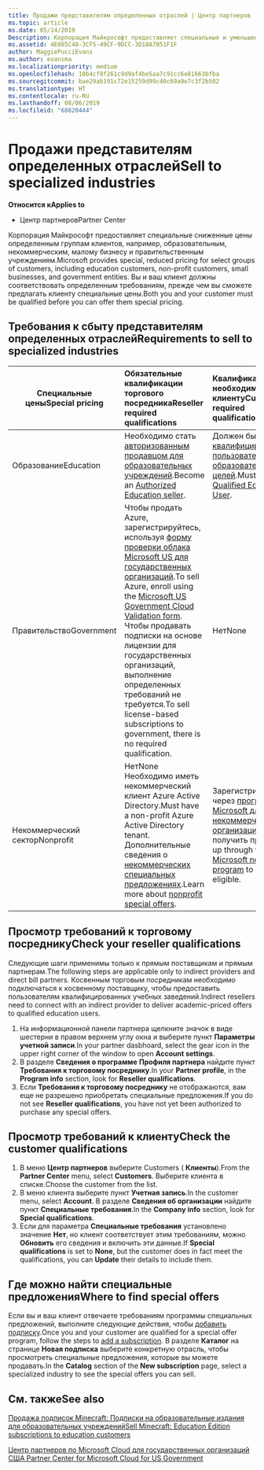 ```yaml
---
title: Продажи представителям определенных отраслей | Центр партнеров
ms.topic: article
ms.date: 05/14/2019
Description: Корпорация Майкрософт предоставляет специальные и уменьшенные цены для выбранных групп клиентов, включая учебных клиентов, некоммерческих клиентов и пользователей государственных организаций.
ms.assetid: 4E085C48-3CF5-49CF-9DCC-3D18A7051F1F
author: MaggiePucciEvans
ms.author: evansma
ms.localizationpriority: medium
ms.openlocfilehash: 10b4cf8f261c9d9af4be5aa7c91cc6e81663bfba
ms.sourcegitcommit: bae29ab191c72e15259d99c40c69a9e7c3f2b502
ms.translationtype: HT
ms.contentlocale: ru-RU
ms.lasthandoff: 08/06/2019
ms.locfileid: "68820444"
---
```

# <a name="sell-to-specialized-industries"></a><span data-ttu-id="ab2f3-103">Продажи представителям определенных отраслей</span><span class="sxs-lookup"><span data-stu-id="ab2f3-103">Sell to specialized industries</span></span>

<span data-ttu-id="ab2f3-104">**Относится к**</span><span class="sxs-lookup"><span data-stu-id="ab2f3-104">**Applies to**</span></span>

-  <span data-ttu-id="ab2f3-105">Центр партнеров</span><span class="sxs-lookup"><span data-stu-id="ab2f3-105">Partner Center</span></span>

<span data-ttu-id="ab2f3-106">Корпорация Майкрософт предоставляет специальные сниженные цены определенным группам клиентов, например, образовательным, некоммерческим, малому бизнесу и правительственным учреждениям.</span><span class="sxs-lookup"><span data-stu-id="ab2f3-106">Microsoft provides special, reduced pricing for select groups of customers, including education customers, non-profit customers, small businesses, and government entities.</span></span> <span data-ttu-id="ab2f3-107">Вы и ваш клиент должны соответствовать определенным требованиям, прежде чем вы сможете предлагать клиенту специальные цены.</span><span class="sxs-lookup"><span data-stu-id="ab2f3-107">Both you and your customer must be qualified before you can offer them special pricing.</span></span> 

## <a name="requirements-to-sell-to-specialized-industries"></a><span data-ttu-id="ab2f3-108">Требования к сбыту представителям определенных отраслей</span><span class="sxs-lookup"><span data-stu-id="ab2f3-108">Requirements to sell to specialized industries</span></span>

|<span data-ttu-id="ab2f3-109">**Специальные цены**</span><span class="sxs-lookup"><span data-stu-id="ab2f3-109">**Special pricing**</span></span>   |<span data-ttu-id="ab2f3-110">**Обязательные квалификации торгового посредника**</span><span class="sxs-lookup"><span data-stu-id="ab2f3-110">**Reseller required qualifications**</span></span>   |<span data-ttu-id="ab2f3-111">**Квалификация, необходимая клиенту**</span><span class="sxs-lookup"><span data-stu-id="ab2f3-111">**Customer required qualifications**</span></span>   |
|----------------------------|:---------------------------------|:------------------------------------------|
|<span data-ttu-id="ab2f3-112">Образование</span><span class="sxs-lookup"><span data-stu-id="ab2f3-112">Education</span></span>   |<span data-ttu-id="ab2f3-113">Необходимо стать [авторизованным продавцом для образовательных учреждений](https://www.mepn.com).</span><span class="sxs-lookup"><span data-stu-id="ab2f3-113">Become an [Authorized Education seller](https://www.mepn.com).</span></span>   | <span data-ttu-id="ab2f3-114">Должен быть [квалифицированным пользователем для образовательных целей](https://www.microsoftvolumelicensing.com/DocumentSearch.aspx?Mode=3&DocumentTypeId=7).</span><span class="sxs-lookup"><span data-stu-id="ab2f3-114">Must be a [Qualified Education User](https://www.microsoftvolumelicensing.com/DocumentSearch.aspx?Mode=3&DocumentTypeId=7).</span></span>   |
|<span data-ttu-id="ab2f3-115">Правительство</span><span class="sxs-lookup"><span data-stu-id="ab2f3-115">Government</span></span>   |<span data-ttu-id="ab2f3-116">Чтобы продать Azure, зарегистрируйтесь, используя [форму проверки облака Microsoft US для государственных организаций](https://azuregov.microsoft.com/csp).</span><span class="sxs-lookup"><span data-stu-id="ab2f3-116">To sell Azure, enroll using the [Microsoft US Government Cloud Validation form](https://azuregov.microsoft.com/csp).</span></span> <span data-ttu-id="ab2f3-117">Чтобы продавать подписки на основе лицензии для государственных организаций, выполнение определенных требований не требуется.</span><span class="sxs-lookup"><span data-stu-id="ab2f3-117">To sell license-based subscriptions to government, there is no required qualification.</span></span>|   <span data-ttu-id="ab2f3-118">Нет</span><span class="sxs-lookup"><span data-stu-id="ab2f3-118">None</span></span>|
|<span data-ttu-id="ab2f3-119">Некоммерческий сектор</span><span class="sxs-lookup"><span data-stu-id="ab2f3-119">Nonprofit</span></span>  |<span data-ttu-id="ab2f3-120">Нет</span><span class="sxs-lookup"><span data-stu-id="ab2f3-120">None</span></span><br><span data-ttu-id="ab2f3-121">Необходимо иметь некоммерческий клиент Azure Active Directory.</span><span class="sxs-lookup"><span data-stu-id="ab2f3-121">Must have a non-profit Azure Active Directory tenant.</span></span><br><span data-ttu-id="ab2f3-122">Дополнительные сведения о [некоммерческих специальных предложениях](https://assetsprod.microsoft.com/mpn/nonprofit-skus-in-csp-faq.pdf).</span><span class="sxs-lookup"><span data-stu-id="ab2f3-122">Learn more about [nonprofit special offers](https://assetsprod.microsoft.com/mpn/nonprofit-skus-in-csp-faq.pdf).</span></span>   |<span data-ttu-id="ab2f3-123">Зарегистрируйтесь через [программу Microsoft для некоммерческих организаций](https://nonprofit.microsoft.com/#/register), чтобы получить право.</span><span class="sxs-lookup"><span data-stu-id="ab2f3-123">Sign up through the [Microsoft nonprofit program](https://nonprofit.microsoft.com/#/register) to be eligible.</span></span>   |


## <a name="check-your-reseller-qualifications"></a><span data-ttu-id="ab2f3-124">Просмотр требований к торговому посреднику</span><span class="sxs-lookup"><span data-stu-id="ab2f3-124">Check your reseller qualifications</span></span>

<span data-ttu-id="ab2f3-125">Следующие шаги применимы только к прямым поставщикам и прямым партнерам.</span><span class="sxs-lookup"><span data-stu-id="ab2f3-125">The following steps are applicable only to indirect providers and direct bill partners.</span></span> <span data-ttu-id="ab2f3-126">Косвенным торговым посредникам необходимо подключаться к косвенному поставщику, чтобы предоставить пользователям квалифицированных учебных заведений.</span><span class="sxs-lookup"><span data-stu-id="ab2f3-126">Indirect resellers need to connect with an indirect provider to deliver academic-priced offers to qualified education users.</span></span> 

1.  <span data-ttu-id="ab2f3-127">На информационной панели партнера щелкните значок в виде шестерни в правом верхнем углу окна и выберите пункт **Параметры учетной записи**.</span><span class="sxs-lookup"><span data-stu-id="ab2f3-127">In your partner dasbhoard, select the gear icon in the upper right corner of the window to open **Account settings**.</span></span>
2.  <span data-ttu-id="ab2f3-128">В разделе **Сведения о программе** **Профиля партнера** найдите пункт **Требования к торговому посреднику**.</span><span class="sxs-lookup"><span data-stu-id="ab2f3-128">In your **Partner profile**, in the **Program info** section, look for **Reseller qualifications**.</span></span>
3.  <span data-ttu-id="ab2f3-129">Если **Требования к торговому посреднику** не отображаются, вам еще не разрешено приобретать специальные предложения.</span><span class="sxs-lookup"><span data-stu-id="ab2f3-129">If you do not see **Reseller qualifications**, you have not yet been authorized to purchase any special offers.</span></span>

## <a name="check-the-customer-qualifications"></a><span data-ttu-id="ab2f3-130">Просмотр требований к клиенту</span><span class="sxs-lookup"><span data-stu-id="ab2f3-130">Check the customer qualifications</span></span>

1.  <span data-ttu-id="ab2f3-131">В меню **Центр партнеров** выберите Customers ( **Клиенты**).</span><span class="sxs-lookup"><span data-stu-id="ab2f3-131">From the **Partner Center** menu, select **Customers**.</span></span> <span data-ttu-id="ab2f3-132">Выберите клиента в списке.</span><span class="sxs-lookup"><span data-stu-id="ab2f3-132">Choose the customer from the list.</span></span>
2.  <span data-ttu-id="ab2f3-133">В меню клиента выберите пункт **Учетная запись**.</span><span class="sxs-lookup"><span data-stu-id="ab2f3-133">In the customer menu, select **Account**.</span></span> <span data-ttu-id="ab2f3-134">В разделе **Сведения об организации** найдите пункт **Специальные требования**.</span><span class="sxs-lookup"><span data-stu-id="ab2f3-134">In the **Company info** section, look for **Special qualifications**.</span></span>
3.  <span data-ttu-id="ab2f3-135">Если для параметра **Специальные требования** установлено значение **Нет**, но клиент соответствует этим требованиям, можно **Обновить** его сведения и включить эти данные.</span><span class="sxs-lookup"><span data-stu-id="ab2f3-135">If **Special qualifications** is set to **None**, but the customer does in fact meet the qualifications, you can **Update** their details to include them.</span></span>

## <a name="where-to-find-special-offers"></a><span data-ttu-id="ab2f3-136">Где можно найти специальные предложения</span><span class="sxs-lookup"><span data-stu-id="ab2f3-136">Where to find special offers</span></span>

<span data-ttu-id="ab2f3-137">Если вы и ваш клиент отвечаете требованиям программы специальных предложений, выполните следующие действия, чтобы [добавить подписку](create-a-new-subscription.md).</span><span class="sxs-lookup"><span data-stu-id="ab2f3-137">Once you and your customer are qualified for a special offer program, follow the steps to [add a subscription](create-a-new-subscription.md).</span></span> <span data-ttu-id="ab2f3-138">В разделе **Каталог** на странице **Новая подписка** выберите конкретную отрасль, чтобы просмотреть специальные предложения, которые вы можете продавать.</span><span class="sxs-lookup"><span data-stu-id="ab2f3-138">In the **Catalog** section of the **New subscription** page, select a specialized industry to see the special offers you can sell.</span></span>

## <a name="see-also"></a><span data-ttu-id="ab2f3-139">См. также</span><span class="sxs-lookup"><span data-stu-id="ab2f3-139">See also</span></span>

[<span data-ttu-id="ab2f3-140">Продажа подписок Minecraft: Подписки на образовательные издания для образовательных учреждений</span><span class="sxs-lookup"><span data-stu-id="ab2f3-140">Sell Minecraft: Education Edition subscriptions to education customers</span></span>](minecraft-subscriptions.md)

[<span data-ttu-id="ab2f3-141">Центр партнеров по Microsoft Cloud для государственных организаций США</span><span class="sxs-lookup"><span data-stu-id="ab2f3-141"> Partner Center for Microsoft Cloud for US Government</span></span>](partner-center-for-microsoft-us-govt-cloud.md)


 

 

 




